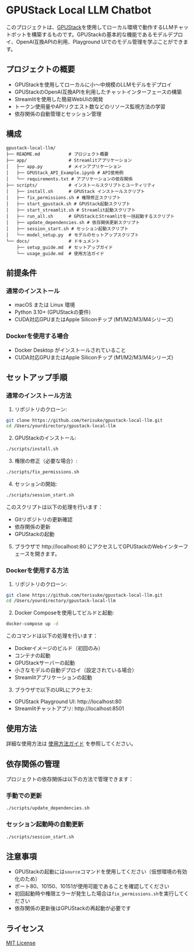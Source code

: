 # GPUStack Local LLM Chatbot

このプロジェクトは、[GPUStack](https://github.com/gpustack/gpustack)を使用してローカル環境で動作するLLMチャットボットを構築するものです。GPUStackの基本的な機能であるモデルデプロイ、OpenAI互換APIの利用、Playground UIでのモデル管理を学ぶことができます。

## プロジェクトの概要

- GPUStackを使用してローカルに小〜中規模のLLMモデルをデプロイ
- GPUStackのOpenAI互換APIを利用したチャットインターフェースの構築
- Streamlitを使用した簡易WebUIの開発
- トークン使用量やAPIリクエスト数などのリソース監視方法の学習
- 依存関係の自動管理とセッション管理

## 構成

```
gpustack-local-llm/
├── README.md           # プロジェクト概要
├── app/                # Streamlitアプリケーション
│   ├── app.py          # メインアプリケーション
│   ├── GPUStack_API_Example.ipynb # API使用例
│   └── requirements.txt # アプリケーションの依存関係
├── scripts/            # インストールスクリプトとユーティリティ
│   ├── install.sh      # GPUStack インストールスクリプト
│   ├── fix_permissions.sh # 権限修正スクリプト
│   ├── start_gpustack.sh # GPUStack起動スクリプト
│   ├── start_streamlit.sh # Streamlit起動スクリプト
│   ├── run_all.sh      # GPUStackとStreamlitを一括起動するスクリプト
│   ├── update_dependencies.sh # 依存関係更新スクリプト
│   ├── session_start.sh # セッション起動スクリプト
│   └── model_setup.py  # モデルのセットアップスクリプト
└── docs/               # ドキュメント
    ├── setup_guide.md  # セットアップガイド
    └── usage_guide.md  # 使用方法ガイド
```

## 前提条件

### 通常のインストール
- macOS または Linux 環境
- Python 3.10+ (GPUStackの要件)
- CUDA対応GPUまたはApple Siliconチップ (M1/M2/M3/M4シリーズ)

### Dockerを使用する場合
- Docker Desktop がインストールされていること
- CUDA対応GPUまたはApple Siliconチップ (M1/M2/M3/M4シリーズ)

## セットアップ手順

### 通常のインストール方法

1. リポジトリのクローン:
```bash
git clone https://github.com/terisuke/gpustack-local-llm.git
cd /Users/yourdirectory/gpustack-local-llm
```

2. GPUStackのインストール:
```bash
./scripts/install.sh
```

3. 権限の修正（必要な場合）:
```bash
./scripts/fix_permissions.sh
```

4. セッションの開始:
```bash
./scripts/session_start.sh
```

このスクリプトは以下の処理を行います：
- Gitリポジトリの更新確認
- 依存関係の更新
- GPUStackの起動

5. ブラウザで http://localhost:80 にアクセスしてGPUStackのWebインターフェースを開きます。

### Dockerを使用する方法

1. リポジトリのクローン:
```bash
git clone https://github.com/terisuke/gpustack-local-llm.git
cd /Users/yourdirectory/gpustack-local-llm
```

2. Docker Composeを使用してビルドと起動:
```bash
docker-compose up -d
```

このコマンドは以下の処理を行います：
- Dockerイメージのビルド（初回のみ）
- コンテナの起動
- GPUStackサーバーの起動
- 小さなモデルの自動デプロイ（設定されている場合）
- Streamlitアプリケーションの起動

3. ブラウザで以下のURLにアクセス:
- GPUStack Playground UI: http://localhost:80
- Streamlitチャットアプリ: http://localhost:8501

## 使用方法

詳細な使用方法は [使用方法ガイド](docs/usage_guide.md) を参照してください。

## 依存関係の管理

プロジェクトの依存関係は以下の方法で管理できます：

### 手動での更新
```bash
./scripts/update_dependencies.sh
```

### セッション起動時の自動更新
```bash
./scripts/session_start.sh
```

## 注意事項

- GPUStackの起動には`source`コマンドを使用してください（仮想環境の有効化のため）
- ポート80、10150、10151が使用可能であることを確認してください
- 初回起動時や権限エラーが発生した場合は`fix_permissions.sh`を実行してください
- 依存関係の更新後はGPUStackの再起動が必要です

## ライセンス

[MIT License](https://opensource.org/licenses/MIT)
